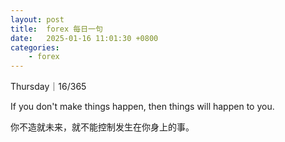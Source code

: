 ```yaml
---
layout: post
title:  forex 每日一句
date:   2025-01-16 11:01:30 +0800
categories: 
    - forex
---
```


Thursday｜16/365

If you don't make things happen, then things will happen to you.

你不造就未来，就不能控制发生在你身上的事。